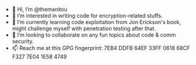 - 👋 Hi, I’m @themanitou
- 👀 I’m interested in writing code for encryption-related stuffs.
- 🌱 I’m currently learning code exploitation from Jon Erickson's book, might challenge myself with penetration testing after that.
- 💞️ I’m looking to collaborate on any fun topics about code & comm security.
- 📫 Reach me at this GPG fingerprint: 7EB4 DDFB 64EF 33FF 0618  68CF F327 7E04 1E58 4749

<!---
themanitou/themanitou is a ✨ special ✨ repository because its `README.md` (this file) appears on your GitHub profile.
You can click the Preview link to take a look at your changes.
--->
